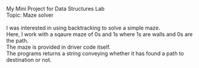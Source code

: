 My Mini Project for Data Structures Lab 
<br>
Topic: Maze solver
<br><br>
I was interested in using backtracking to solve a simple maze.<br>
Here, I work with a sqaure maze of 0s and 1s where 1s are walls and 0s are the path.<br>
The maze is provided in driver code itself.<br>
The programs returns a string conveying whether it has found a path to destination or not.<br>
